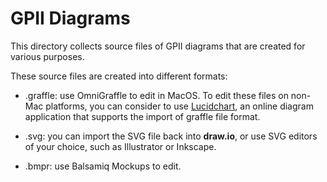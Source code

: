 GPII Diagrams
=============

This directory collects source files of GPII diagrams that are created for various purposes.

These source files are created into different formats:

* .graffle: use OmniGraffle to edit in MacOS. To edit these files on non-Mac platforms, you can consider to use [Lucidchart](https://www.lucidchart.com/), an online diagram application that supports the import of graffle file format.

* .svg: you can import the SVG file back into __draw.io__, or use SVG editors of your choice, such as Illustrator or Inkscape.

* .bmpr: use Balsamiq Mockups to edit.
